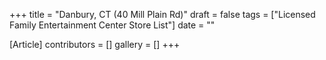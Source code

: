 +++
title = "Danbury, CT (40 Mill Plain Rd)"
draft = false
tags = ["Licensed Family Entertainment Center Store List"]
date = ""

[Article]
contributors = []
gallery = []
+++